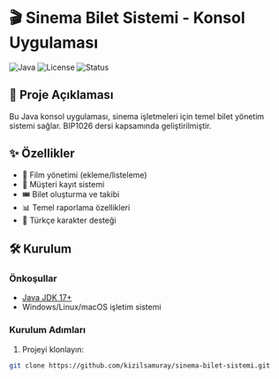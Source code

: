 # 🎬 Sinema Bilet Sistemi - Konsol Uygulaması

![Java](https://img.shields.io/badge/Java-17%2B-blue)
![License](https://img.shields.io/badge/License-MIT-green)
![Status](https://img.shields.io/badge/Status-Tamamlandı-brightgreen)

## 📜 Proje Açıklaması
Bu Java konsol uygulaması, sinema işletmeleri için temel bilet yönetim sistemi sağlar. BIP1026 dersi kapsamında geliştirilmiştir.

## ✨ Özellikler
- 🎥 Film yönetimi (ekleme/listeleme)
- 👥 Müşteri kayıt sistemi
- 🎟️ Bilet oluşturma ve takibi
- 📊 Temel raporlama özellikleri
- 🔄 Türkçe karakter desteği

## 🛠️ Kurulum

### Önkoşullar
- [Java JDK 17+](https://www.oracle.com/java/technologies/javase-downloads.html)
- Windows/Linux/macOS işletim sistemi

### Kurulum Adımları
1. Projeyi klonlayın:
```bash
git clone https://github.com/kizilsamuray/sinema-bilet-sistemi.git
